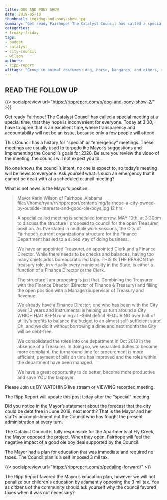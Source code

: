 ```yaml
---
title: DOG AND PONY SHOW
date: 2019-05-10
thumbnail: img/dog-and-pony-show.jpg
summary: "Get ready Fairhope! The Catalyst Council has called a special meeting at a special time, that they hope is inconvenient for everyone. Today at 3:30, I have to agree that is an excellent time, where transparency and accountability will not be an issue, because only a few people will attend."
categories:
- freaky-friday
tags:
- budget
- catalyst
- city-council
- wilson
authors:
- ripp-report
alttags: "Group in animal costumes: dog, horse, kangaroo, and others, referencing a “dog and pony show” meeting about local council ..."
---
```

## READ THE FOLLOW UP

{{< socialpreview url="https://rippreport.com/p/dog-and-pony-show-2/" >}}

Get ready Fairhope! The Catalyst Council has called a special meeting at a special time, that they hope is inconvenient for everyone. Today at 3:30, I have to agree that is an excellent time, where transparency and accountability will not be an issue, because only a few people will attend.

This Council has a history for “special” or “emergency” meetings. These meetings are usually used to torpedo the Mayor’s suggestions and implementing the Council’s goals for 2020. Be sure you review the video of the meeting, the council will not expect you to.

No one knows the council’s intent, no one is expect to, so today’s meeting will be news to everyone. Ask yourself what is such an emergency that it cannot be dealt with at a scheduled council meeting?

What is not news is the Mayor’s position:

> Mayor Karin Wilson of Fairhope, Alabama
> file:///home/ryan/rr/rippreport/content/img/fairhope-a-city-owned-by-outside-interests-and-good-ole-boys.jpg
> 12 hrs ·
> 
> A special called meeting is scheduled tomorrow, MAY 10th, at 3:30pm to discuss the structure I proposed to council for the open Treasurer position. As I’ve stated in multiple work sessions, the City of Fairhope’s current organizational structure for the Finance Department has led to a siloed way of doing business.
> 
> We have an appointed Treasurer, an appointed Clerk and a Finance Director. While there needs to be checks and balances, having too many chiefs adds bureaucratic red tape. THIS IS THE REASON the treasury role, in virtually every municipality in the State, is either a function of a Finance Director or the Clerk.
> 
> The structure I am proposing is just that. Combining the Treasurer with the Finance Director (Director of Finance & Treasury) and filling the open position with a Manager/Supervisor of Treasury and Revenue.
> 
> We already have a Finance Director; one who has been with the City over 13 years and instrumental in helping us turn around a City WHICH HAD BEEN running at ~$6M deficit REQUIRING over half of utility's profits to balance the budget to an almost self-sufficient state! Oh, and we did it without borrowing a dime and next month the City will be debt-free.
> 
> We consolidated the roles into one department in Oct 2018 in the absence of a Treasurer. In doing so, we separated duties to become more compliant, the turnaround time for procurement is more efficient, payment of bills on time has improved and the roles within the department have been managed.
> 
> We have a great opportunity to do better, become more productive and save YOU the taxpayer.

Please Join us BY WATCHING live stream or VIEWING recorded meeting.

The Ripp Report will update this post today after the “special” meeting.

Did you notice in the Mayor’s statement about the forecast that the city could be debt free in June 2019, next month? That is the Mayor and her staff’s accomplishment not the Council who has fought the present administration at every turn.

The Catalyst Council is fully responsible for the Apartments at Fly Creek, the Mayor opposed the project. When they open, Fairhope will feel the negative impact of a good ole boy deal supported by the Council.

The Mayor had a plan for education that was immediate and required no taxes. The Council plan is a self imposed 3 mil tax.

{{< socialpreview url="https://rippreport.com/p/pedaling-forward/" >}}

The Ripp Report favored the Mayor’s education plan, however we will not penalize our children's education by adamantly opposing the 3 mil tax. You as citizens of the community should ask yourself why the council favored taxes when it was not necessary?
